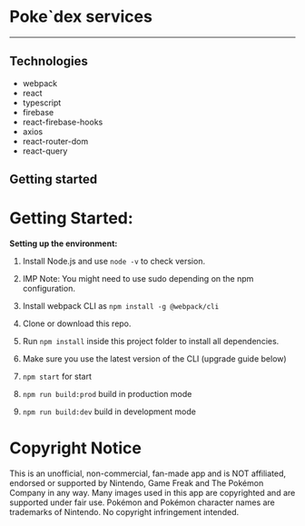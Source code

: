 # Poke`dex services
****


## Technologies

* webpack
* react
* typescript
* firebase
* react-firebase-hooks
* axios
* react-router-dom
* react-query

## Getting started

# Getting Started:

**Setting up the environment:**
1. Install Node.js and use `node -v` to check version.
1. IMP Note: You might need to use sudo depending on the npm configuration.
1. Install webpack CLI as `npm install -g @webpack/cli`
1. Clone or download this repo.
1. Run `npm install` inside this project folder to install all dependencies.
1. Make sure you use the latest version of the CLI (upgrade guide below)


1. `npm start` for start
1. `npm run build:prod` build in production mode
1. `npm run build:dev` build in development mode


# Copyright Notice
This is an unofficial, non-commercial, fan-made app and is NOT affiliated, endorsed or supported by Nintendo, Game Freak and The Pokémon Company in any way. Many images used in this app are copyrighted and are supported under fair use. Pokémon and Pokémon character names are trademarks of Nintendo. No copyright infringement intended.


